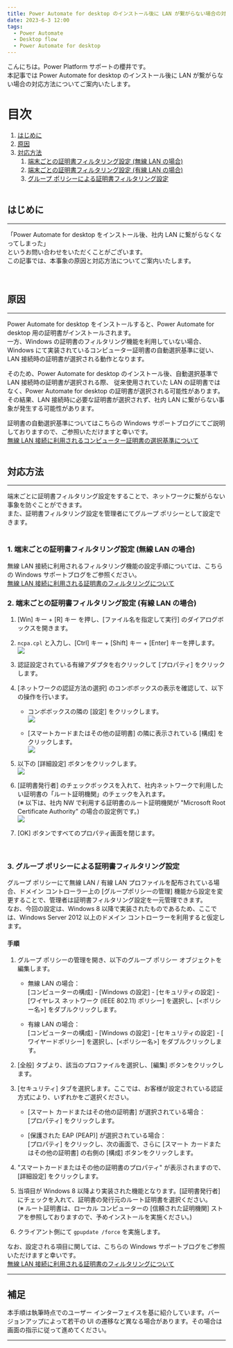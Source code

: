 ```yaml
---
title: Power Automate for desktop のインストール後に LAN が繋がらない場合の対応方法
date: 2023-6-3 12:00
tags:
  - Power Automate
  - Desktop flow
  - Power Automate for desktop
---
```


こんにちは。Power Platform サポートの櫻井です。  
本記事では Power Automate for desktop のインストール後に LAN が繋がらない場合の対応方法についてご案内いたします。

<!-- more -->
# 目次

1. [はじめに](#anchor-intro)
1. [原因](#anchor-reason) 
1. [対応方法](#anchor-measure)
   1. [端末ごとの証明書フィルタリング設定 (無線 LAN の場合)](#anchor-measure-wireless-lan)
   1. [端末ごとの証明書フィルタリング設定 (有線 LAN の場合)](#anchor-measure-wired-lan)
   1. [グループ ポリシーによる証明書フィルタリング設定](#anchor-measure-gpo)
<br/><br/>

<a id='anchor-intro'></a>
## はじめに
---
「Power Automate for desktop をインストール後、社内 LAN に繋がらなくなってしまった」  
というお問い合わせをいただくことがございます。  
この記事では、本事象の原因と対応方法についてご案内いたします。  
<br/><br/>

<a id='anchor-reason'></a>
## 原因
---
Power Automate for desktop をインストールすると、Power Automate for desktop 用の証明書がインストールされます。  
一方、Windows の証明書のフィルタリング機能を利用していない場合、Windows にて実装されているコンピューター証明書の自動選択基準に従い、  
LAN 接続時の証明書が選択される動作となります。  

そのため、Power Automate for desktop のインストール後、自動選択基準で LAN 接続時の証明書が選択される際、 
従来使用されていた LAN の証明書ではなく、Power Automate for desktop の証明書が選択される可能性があります。  
その結果、LAN 接続時に必要な証明書が選択されず、社内 LAN に繋がらない事象が発生する可能性があります。  

証明書の自動選択基準についてはこちらの Windows サポートブログにてご説明しておりますので、ご参照いただけますと幸いです。  
[無線 LAN 接続に利用されるコンピューター証明書の選択基準について](https://jpwinsup.github.io/blog/2021/02/02/WirelessNetwork/Wi-Fi/Selection-criteria-for-certificates-used-for-wireless-LAN-connections/)
<br/><br/>

<a id='anchor-measure'></a>
## 対応方法
---
端末ごとに証明書フィルタリング設定をすることで、ネットワークに繋がらない事象を防ぐことができます。  
また、証明書フィルタリング設定を管理者にてグループ ポリシーとして設定できます。  
<br/>

<a id='anchor-measure-wireless-lan'></a>
### 1. 端末ごとの証明書フィルタリング設定 (無線 LAN の場合)
無線 LAN 接続に利用されるフィルタリング機能の設定手順については、こちらの Windows サポートブログをご参照ください。  
[無線 LAN 接続に利用される証明書のフィルタリングについて](https://jpwinsup.github.io/blog/2021/02/02/WirelessNetwork/Wi-Fi/Filtering-of-certificates-used-for-wireless-LAN-connections/)
<br/>

<a id='anchor-measure-wired-lan'></a>
### 2. 端末ごとの証明書フィルタリング設定 (有線 LAN の場合)
  1.  [Win] キー + [R] キー を押し、[ファイル名を指定して実行] のダイアログボックスを開きます。  
  1. `ncpa.cpl` と入力し、[Ctrl] キー + [Shift] キー + [Enter] キーを押します。  
     ![](./power-automate-desktop-not-connected-to-lan/wired-lan-filter-setting1.png)

  1. 認証設定されている有線アダプタを右クリックして [プロパティ] をクリックします。  

  1. [ネットワークの認証方法の選択] のコンボボックスの表示を確認して、以下の操作を行います。  

     * コンボボックスの隣の [設定] をクリックします。  
     ![](./power-automate-desktop-not-connected-to-lan/wired-lan-filter-setting2.png)  

     * [スマートカードまたはその他の証明書] の隣に表示されている [構成] をクリックします。  
     ![](./power-automate-desktop-not-connected-to-lan/wired-lan-filter-setting3.png)

  1. 以下の [詳細設定] ボタンをクリックします。  
  ![](./power-automate-desktop-not-connected-to-lan/wired-lan-filter-setting4.png)

  1. [証明書発行者] のチェックボックスを入れて、社内ネットワークで利用したい証明書の「ルート証明機関」のチェックを入れます。  
    (※ 以下は、社内 NW で利用する証明書のルート証明機関が "Microsoft Root Certificate Authority" の場合の設定例です。)  
  ![](./power-automate-desktop-not-connected-to-lan/wired-lan-filter-setting5.png)

  1. [OK] ボタンですべてのプロパティ画面を閉じます。  
<br/>

<a id='anchor-measure-gpo'></a>
### 3. グループ ポリシーによる証明書フィルタリング設定 
グループ ポリシーにて無線 LAN / 有線 LAN プロファイルを配布されている場合、ドメイン コントローラー上の [グループポリシーの管理] 機能から設定を変更することで、管理者は証明書フィルタリング設定を一元管理できます。  
なお、今回の設定は、Windows 8 以降で実装されたものであるため、ここでは、Windows Server 2012 以上のドメイン コントローラーを利用すると仮定します。  

#### 手順
1. グループ ポリシーの管理を開き、以下のグループ ポリシー オブジェクトを編集します。  
   * 無線 LAN の場合：  
     [コンピューターの構成] - [Windows の設定] - [セキュリティの設定] - [ワイヤレス ネットワーク (IEEE 802.11) ポリシー] を選択し、[<ポリシー名>] をダブルクリックします。  

   * 有線 LAN の場合：  
     [コンピューターの構成] - [Windows の設定] - [セキュリティの設定] - [ ワイヤードポリシー] を選択し、[<ポリシー名>] をダブルクリックします。  

1. [全般] タブより、該当のプロファイルを選択し、[編集] ボタンをクリックします。  

1. [セキュリティ] タブを選択します。ここでは、お客様が設定されている認証方式により、いずれかをご選択ください。
   * [スマート カードまたはその他の証明書] が選択されている場合：  
     [プロパティ] をクリックします。  
   
   * [保護された EAP (PEAP)] が選択されている場合：  
     [プロパティ] をクリックし、次の画面で、さらに [スマート カードまたはその他の証明書] の右側の [構成] ボタンをクリックします。  

1. "スマートカードまたはその他の証明書のプロパティ" が表示されますので、[詳細設定] をクリックします。  

1. 当項目が Windows 8 以降より実装された機能となります。[証明書発行者] にチェックを入れて、証明書の発行元のルート証明書を選択ください。  
   (※ ルート証明書は、ローカル コンピューターの [信頼された証明機関] ストアを参照しておりますので、予めインストールを実施ください。)

1. クライアント側にて `gpupdate /force` を実施します。  

なお、設定される項目に関しては、こちらの Windows サポートブログをご参照いただけますと幸いです。  
[無線 LAN 接続に利用される証明書のフィルタリングについて](https://jpwinsup.github.io/blog/2021/02/02/WirelessNetwork/Wi-Fi/Filtering-of-certificates-used-for-wireless-LAN-connections/)

---

## 補足

本手順は執筆時点でのユーザー インターフェイスを基に紹介しています。バージョンアップによって若干の UI の遷移など異なる場合があります。その場合は画面の指示に従って進めてください。



---
